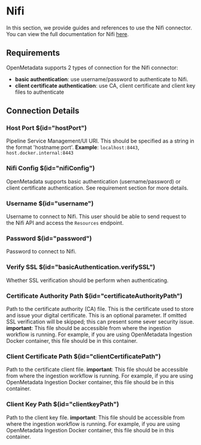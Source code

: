 # Nifi
In this section, we provide guides and references to use the Nifi connector. You can view the full documentation for Nifi [here](https://docs.open-metadata.org/connectors/pipeline/nifi).

## Requirements
OpenMetadata supports 2 types of connection for the Nifi connector:
- **basic authentication**: use username/password to authenticate to Nifi. 
- **client certificate authentication**: use CA, client certificate and client key files to authenticate

## Connection Details
### Host Port $(id="hostPort")
Pipeline Service Management/UI URI. This should be specified as a string in the format 'hostname:port'.
**Example**: `localhost:8443`, `host.docker.internal:8443`
<!-- hostPort to be updated -->

### Nifi Config $(id="nifiConfig")
OpenMetadata supports basic authentication (username/password) or client certificate authentication. See requirement section for more details.

### Username $(id="username")
Username to connect to Nifi. This user should be able to send request to the Nifi API and access the `Resources` endpoint.

### Password $(id="password")
Password to connect to Nifi.

### Verify SSL $(id="basicAuthentication.verifySSL")
Whether SSL verification should be perform when authenticating.

### Certificate Authority Path $(id="certificateAuthorityPath")
Path to the certificate authority (CA) file. This is the certificate used to store and issue your digital certificate. This is an optional parameter. If omitted SSL verification will be skipped; this can present some sever security issue.
**important**: This file should be accessible from where the ingestion workflow is running. For example, if you are using OpenMetadata Ingestion Docker container, this file should be in this container.

### Client Certificate Path $(id="clientCertificatePath")
Path to the certificate client file.
**important**: This file should be accessible from where the ingestion workflow is running. For example, if you are using OpenMetadata Ingestion Docker container, this file should be in this container.

### Client Key Path $(id="clientkeyPath")
Path to the client key file.
**important**: This file should be accessible from where the ingestion workflow is running. For example, if you are using OpenMetadata Ingestion Docker container, this file should be in this container.
